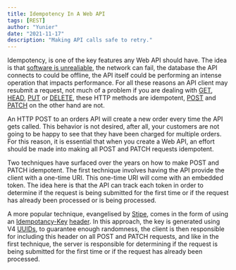 ```yaml
---
title: Idempotency In A Web API
tags: [REST]
author: "Yunier"
date: "2021-11-17"
description: "Making API calls safe to retry."
---
```


Idempotency, is one of the key features any Web API should have. The idea is that [software is unrealiable](https://en.wikipedia.org/wiki/Fallacies_of_distributed_computing), the network can fail, the database the API connects to could be offline, the API itself could be performing an intense operation that impacts performance. For all these reasons an API client may resubmit a request, not much of a problem if you are dealing with [GET](https://developer.mozilla.org/en-US/docs/Web/HTTP/Methods/GET), [HEAD](https://developer.mozilla.org/en-US/docs/Web/HTTP/Methods/HEAD), [PUT](https://developer.mozilla.org/en-US/docs/Web/HTTP/Methods/PUT) or [DELETE](https://developer.mozilla.org/en-US/docs/Web/HTTP/Methods/DELETE), these HTTP methods are idempotent, [POST](https://developer.mozilla.org/en-US/docs/Web/HTTP/Methods/post) and [PATCH](https://developer.mozilla.org/en-US/docs/Web/HTTP/Methods/PATCH) on the other hand are not. 

An HTTP POST to an orders API will create a new order every time the API gets called. This behavior is not desired, after all, your customers are not going to be happy to see that they have been charged for multiple orders. For this reason, it is essential that when you create a Web API, an effort should be made into making all POST and PATCH requests idempotent.

Two techniques have surfaced over the years on how to make POST and PATCH idempotent. The first technique involves having the API provide the client with a one-time URI. This one-time URI will come with an embedded token. The idea here is that the API can track each token in order to determine if the request is being submitted for the first time or if the request has already been processed or is being processed.

A more popular technique, evangelised by [Stipe](https://stripe.com/), comes in the form of using an [Idempotancy-Key](https://tools.ietf.org/id/draft-idempotency-header-00.html) [header](https://tools.ietf.org/id/draft-idempotency-header-00.html). In this approach, the key is generated using V4 [UUIDs](https://datatracker.ietf.org/doc/html/rfc4122), to guarantee enough randomness, the client is then responsible for including this header on all POST and PATCH requests, and like in the first technique, the server is responsible for determining if the request is being submitted for the first time or if the request has already been processed.
